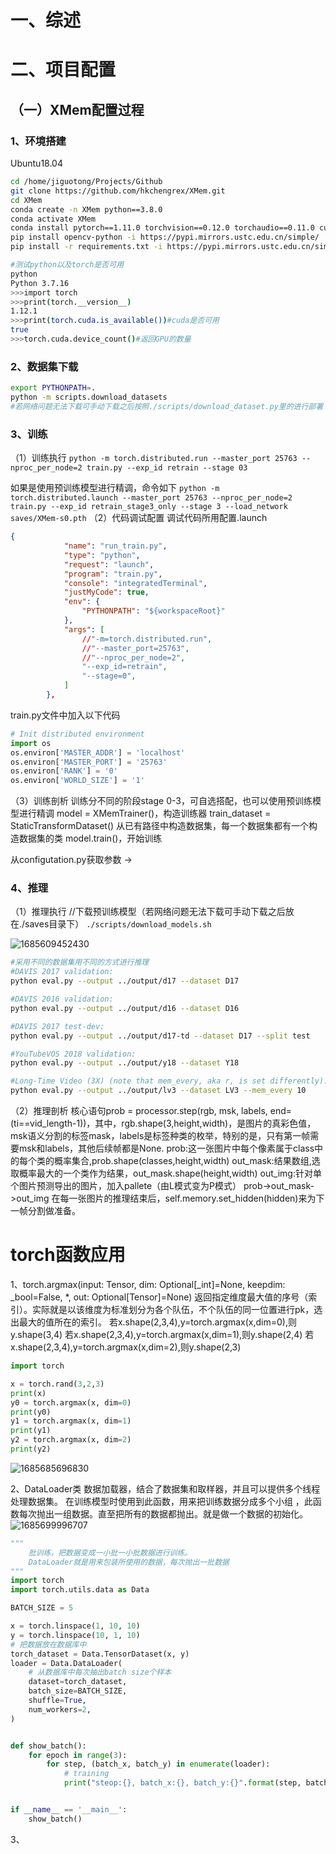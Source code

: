 # 一、综述

# 二、项目配置

## （一）XMem配置过程

### 1、环境搭建

Ubuntu18.04

```bash
cd /home/jiguotong/Projects/Github
git clone https://github.com/hkchengrex/XMem.git
cd XMem
conda create -n XMem python==3.8.0
conda activate XMem
conda install pytorch==1.11.0 torchvision==0.12.0 torchaudio==0.11.0 cudatoolkit=11.3 -c pytorch -c conda-forge #若速度较慢，在screen下安装
pip install opencv-python -i https://pypi.mirrors.ustc.edu.cn/simple/
pip install -r requirements.txt -i https://pypi.mirrors.ustc.edu.cn/simple/
```

```bash
#测试python以及torch是否可用
python
Python 3.7.16
>>>import torch   
>>>print(torch.__version__)
1.12.1
>>>print(torch.cuda.is_available())#cuda是否可用
true
>>>torch.cuda.device_count()#返回GPU的数量
```

### 2、数据集下载

```bash
export PYTHONPATH=.
python -m scripts.download_datasets
#若网络问题无法下载可手动下载之后按照./scripts/download_dataset.py里的进行部署
```

### 3、训练
（1）训练执行
``python -m torch.distributed.run --master_port 25763 --nproc_per_node=2 train.py --exp_id retrain --stage 03``

如果是使用预训练模型进行精调，命令如下
``python -m torch.distributed.launch --master_port 25763 --nproc_per_node=2 train.py --exp_id retrain_stage3_only --stage 3 --load_network saves/XMem-s0.pth``
（2）代码调试配置
调试代码所用配置.launch
```json
{
            "name": "run_train.py",
            "type": "python",
            "request": "launch",
            "program": "train.py",
            "console": "integratedTerminal",
            "justMyCode": true,
            "env": {
                "PYTHONPATH": "${workspaceRoot}"
            },
            "args": [
                //"-m=torch.distributed.run",
                //"--master_port=25763",
                //"--nproc_per_node=2",
                "--exp_id=retrain",
                "--stage=0",      
            ]
        },
```
train.py文件中加入以下代码
```python
# Init distributed environment
import os
os.environ['MASTER_ADDR'] = 'localhost'
os.environ['MASTER_PORT'] = '25763'
os.environ['RANK'] = '0'
os.environ['WORLD_SIZE'] = '1'
```
（3）训练剖析
训练分不同的阶段stage 0-3，可自选搭配，也可以使用预训练模型进行精调
model = XMemTrainer()，构造训练器
train_dataset = StaticTransformDataset() 从已有路径中构造数据集，每一个数据集都有一个构造数据集的类
model.train()，开始训练

从configutation.py获取参数 ->  
### 4、推理

（1）推理执行
//下载预训练模型（若网络问题无法下载可手动下载之后放在./saves目录下）
``./scripts/download_models.sh``

![1685609452430](image/视频分割笔记/1685609452430.png)

```bash
#采用不同的数据集用不同的方式进行推理
#DAVIS 2017 validation:
python eval.py --output ../output/d17 --dataset D17

#DAVIS 2016 validation:
python eval.py --output ../output/d16 --dataset D16

#DAVIS 2017 test-dev:
python eval.py --output ../output/d17-td --dataset D17 --split test

#YouTubeVOS 2018 validation:
python eval.py --output ../output/y18 --dataset Y18

#Long-Time Video (3X) (note that mem_every, aka r, is set differently):
python eval.py --output ../output/lv3 --dataset LV3 --mem_every 10
```

（2）推理剖析
核心语句prob = processor.step(rgb, msk, labels, end=(ti==vid_length-1))，其中，rgb.shape(3,height,width)，是图片的真彩色值，msk语义分割的标签mask，labels是标签种类的枚举，特别的是，只有第一帧需要msk和labels，其他后续帧都是None.
prob:这一张图片中每个像素属于class中的每个类的概率集合,prob.shape(classes,height,width)
out_mask:结果数组,选取概率最大的一个类作为结果，out_mask.shape(height,width)
out_img:针对单个图片预测导出的图片，加入pallete（由L模式变为P模式）
prob->out_mask->out_img
在每一张图片的推理结束后，self.memory.set_hidden(hidden)来为下一帧分割做准备。

# torch函数应用

1、torch.argmax(input: Tensor, dim: Optional[_int]=None, keepdim: _bool=False, *, out: Optional[Tensor]=None)
返回指定维度最大值的序号（索引）。实际就是以该维度为标准划分为各个队伍，不个队伍的同一位置进行pk，选出最大的值所在的索引。
若x.shape(2,3,4),y=torch.argmax(x,dim=0),则y.shape(3,4)
若x.shape(2,3,4),y=torch.argmax(x,dim=1),则y.shape(2,4)
若x.shape(2,3,4),y=torch.argmax(x,dim=2),则y.shape(2,3)

```python
import torch

x = torch.rand(3,2,3)
print(x)
y0 = torch.argmax(x, dim=0)
print(y0)
y1 = torch.argmax(x, dim=1)
print(y1)
y2 = torch.argmax(x, dim=2)
print(y2)
```

![1685685696830](image/视频分割笔记/1685685696830.png)

2、DataLoader类
数据加载器，结合了数据集和取样器，并且可以提供多个线程处理数据集。
在训练模型时使用到此函数，用来把训练数据分成多个小组 ，此函数每次抛出一组数据。直至把所有的数据都抛出。就是做一个数据的初始化。
![1685699996707](image/视频分割笔记/1685699996707.png)

```python
"""
    批训练，把数据变成一小批一小批数据进行训练。
    DataLoader就是用来包装所使用的数据，每次抛出一批数据
"""
import torch
import torch.utils.data as Data

BATCH_SIZE = 5

x = torch.linspace(1, 10, 10)
y = torch.linspace(10, 1, 10)
# 把数据放在数据库中
torch_dataset = Data.TensorDataset(x, y)
loader = Data.DataLoader(
    # 从数据库中每次抽出batch size个样本
    dataset=torch_dataset,
    batch_size=BATCH_SIZE,
    shuffle=True,
    num_workers=2,
)


def show_batch():
    for epoch in range(3):
        for step, (batch_x, batch_y) in enumerate(loader):
            # training
            print("steop:{}, batch_x:{}, batch_y:{}".format(step, batch_x, batch_y))


if __name__ == '__main__':
    show_batch()
```

3、
